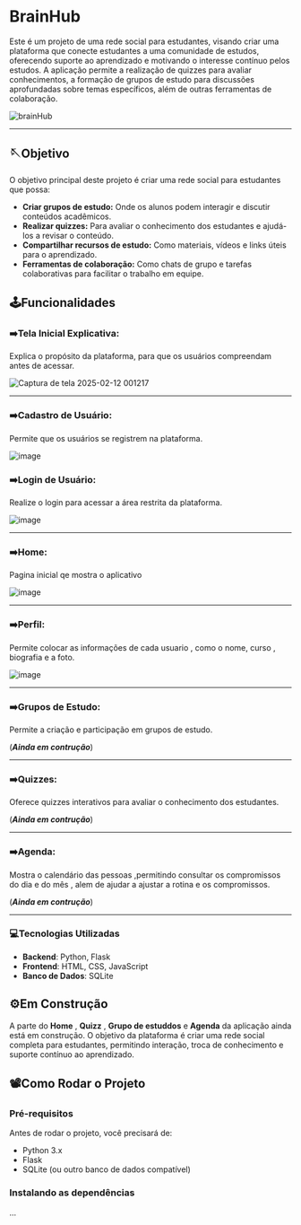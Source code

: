 # BrainHub

Este é um projeto de uma rede social para estudantes, visando criar uma plataforma que conecte estudantes a uma comunidade de estudos, oferecendo suporte ao aprendizado e motivando o interesse contínuo pelos estudos. A aplicação permite a realização de quizzes para avaliar conhecimentos, a formação de grupos de estudo para discussões aprofundadas sobre temas específicos, além de outras ferramentas de colaboração.

![brainHub](https://github.com/user-attachments/assets/cc5f1d8f-65c1-4c47-ac8d-757beba83462)

---

## 🪡Objetivo

O objetivo principal deste projeto é criar uma rede social para estudantes que possa:

- **Criar grupos de estudo:** Onde os alunos podem interagir e discutir conteúdos acadêmicos.
- **Realizar quizzes:** Para avaliar o conhecimento dos estudantes e ajudá-los a revisar o conteúdo.
- **Compartilhar recursos de estudo:** Como materiais, vídeos e links úteis para o aprendizado.
- **Ferramentas de colaboração:** Como chats de grupo e tarefas colaborativas para facilitar o trabalho em equipe.


## 🕹️Funcionalidades

### ➡️Tela Inicial Explicativa: 
Explica o propósito da plataforma, para que os usuários compreendam antes de acessar.

![Captura de tela 2025-02-12 001217](https://github.com/user-attachments/assets/009ce94c-3979-47a9-8e38-940384f3761c)

---

### ➡️Cadastro de Usuário:
Permite que os usuários se registrem na plataforma.

![image](https://github.com/user-attachments/assets/a97e823b-25f7-4204-99cb-fc72e1a4e6d3)

### ➡️Login de Usuário:
Realize o login para acessar a área restrita da plataforma.

![image](https://github.com/user-attachments/assets/6e928fcb-a76d-44ba-9782-c96cdc70568e)

---

### ➡️Home:
Pagina inicial qe mostra o aplicativo

![image](https://github.com/user-attachments/assets/6693e90f-778c-43bb-9ae6-7e52884286cb)

---

### ➡️Perfil:
Permite colocar as informações de cada usuario , como o nome, curso , biografia e a foto.

![image](https://github.com/user-attachments/assets/2d2c8be0-527e-4664-983c-9ea600597b1d)

---

### ➡️Grupos de Estudo: 
Permite a criação e participação em grupos de estudo.

(***Ainda em contrução***)

---

### ➡️Quizzes: 
Oferece quizzes interativos para avaliar o conhecimento dos estudantes.

(***Ainda em contrução***)

---

### ➡️Agenda:
Mostra o calendário das pessoas ,permitindo consultar os compromissos do dia e do mês , alem de ajudar a ajustar a rotina e os compromissos.

(***Ainda em contrução***)

---

### 💻Tecnologias Utilizadas

- **Backend**: Python, Flask
- **Frontend**: HTML, CSS, JavaScript
- **Banco de Dados**: SQLite

## ⚙️Em Construção

A parte do **Home** , **Quizz** , **Grupo de estuddos** e **Agenda** da aplicação ainda está em construção. O objetivo da plataforma é criar uma rede social completa para estudantes, permitindo interação, troca de conhecimento e suporte contínuo ao aprendizado.

## 📽️Como Rodar o Projeto

### Pré-requisitos

Antes de rodar o projeto, você precisará de:

- Python 3.x
- Flask
- SQLite (ou outro banco de dados compatível)

### Instalando as dependências

...
